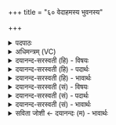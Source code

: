 +++
title = "६० वेदाहमस्य भुवनस्य"

+++
<details><summary>पदपाठः</summary>

वेद॑। अ॒हम्। अ॒स्य। भुव॑नस्य। नाभि॑म्। वेद॑। द्यावा॑पृथि॒वी इति॑ द्यावा॑पृथि॒वी। अ॒न्तरि॑क्षम्। वेद॑। सूर्य॑स्य। बृ॒ह॒तः। ज॒नित्र॑म्। अथो॒ इत्यथो॑। वे॒द॒। च॒न्द्रम॑सम्। य॒तो॒जा इति॑ य॒तःऽजाः। ६०।
</details>

<details><summary>अधिमन्त्रम् (VC)</summary>

- समाधाता देवता
- प्रजापतिर्ऋषिः
- त्रिष्टुप्
- धैवतः
</details>

<details><summary>दयानन्द-सरस्वती (हि) - विषयः</summary>

पूर्व मन्त्र में कहे प्रश्नों के उत्तर अगले मन्त्र में कहते हैं ॥
</details>

<details><summary>दयानन्द-सरस्वती (हि) - पदार्थः</summary>

पदार्थान्वयभाषाः -  हे जिज्ञासो पुरुष ! (अस्य) इस (भुवनस्य) सब के अधिकरण जगत् के (नाभिम्) बन्धन के स्थान कारणरूप मध्यभाग परब्रह्म को (अहम्) मैं (वेद) जानता हूँ तथा (द्यावापृथिवी) प्रकाशित और अप्रकाशित लोकसमूहों और (अन्तरिक्षम्) आकाश को भी (वेद) मैं जानता हूँ (बृहतः) बड़े (सूर्य्यस्य) सूर्यलोक के (जनित्रम्) उपादान तैजस कारण और निमित्तकारण ब्रह्म को (वेद) मैं जानता हूँ (अथो) इस के अनन्तर (यतोजाः) जिस परमात्मा से उत्पन्न हुआ जो चन्द्र उस परमात्मा को तथा (चन्द्रमसम्) चन्द्रमा को (वेद) मैं जानता हूँ ॥६० ॥
</details>

<details><summary>दयानन्द-सरस्वती (हि) - भावार्थः</summary>

भावार्थभाषाः -  विद्वान् उत्तर देवे कि हे जिज्ञासु पुरुष ! इस जगत् के बन्धन अर्थात् स्थिति के कारण, प्रकाशित मध्यस्थ आकाश, इन तीनों लोक के कारण और सूर्य्य चन्द्रमा के उपादान और निमित्तकारण इस सब को मैं जानता हूँ, ब्रह्म ही इस सब का निमित्तकारण और प्रकृति उपादानकारण है ॥६० ॥
</details>

<details><summary>दयानन्द-सरस्वती (सं) - विषयः</summary>

पूर्वप्रश्नानामुत्तराण्याह ॥
</details>

<details><summary>दयानन्द-सरस्वती (सं) - पदार्थः</summary>

पदार्थान्वयभाषाः -  हे जिज्ञासोऽस्य भुवनस्य नाभिमहं वेद, द्यावापृथिवी अन्तरिक्षं वेद, बृहतः सूर्य्यस्य जनित्रं वेद। अथो यतोजास्तं चन्द्रमसञ्चाहं वेद ॥६० ॥
</details>

<details><summary>दयानन्द-सरस्वती (सं) - भावार्थः</summary>

भावार्थभाषाः -  विद्वान् ब्रूयात्−हे जिज्ञासोऽस्य जगतो बन्धनस्थितिकारणं, लोकत्रयस्य कारणं, सूर्य्याचन्द्रमसोश्चोपादाननिमित्ते एतत्सर्वमहं जानामि, ब्रह्मैवास्य सर्वस्य निमित्तं कारणं प्रकृतिश्चोपादानमिति ॥६० ॥
</details>

<details><summary>सविता जोशी ← दयानन्दः (म) - भावार्थः</summary>

भावार्थभाषाः -  विद्वानाने उत्तर द्यावे की, हे जिज्ञासू पुरुषा ! या जगाच्या बंधनाचे अर्थात स्थितीचे कारण, प्रकाशित व अप्रकाशित लोक, मध्यस्थ आकाश या तीन लोकांचे कारण, सूर्य चंद्राचे उपादान व निमित्त कारण या सर्वांना मी जाणतो. तो परमब्रह्मच या सर्वांचे निमित्त करण असून प्रकृती ही उपादान कारण आहे.
</details>